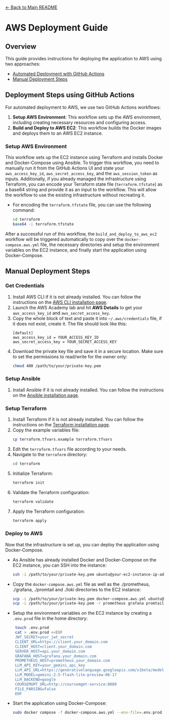 [← Back to Main README](../README.md)

# AWS Deployment Guide

## Overview

This guide provides instructions for deploying the application to AWS using two approaches:

- [Automated Deployment with GitHub Actions](#deployment-steps-using-github-actions)
- [Manual Deployment Steps](#manual-deployment-steps)

## Deployment Steps using GitHub Actions

For automated deployment to AWS, we use two GitHub Actions workflows:

1. **Setup AWS Environment**: This workflow sets up the AWS environment, including creating necessary resources and configuring access.
2. **Build and Deploy to AWS EC2**: This workflow builds the Docker images and
   deploys them to an AWS EC2 instance.

### Setup AWS Environment

This workflow sets up the EC2 instance using Terraform and installs Docker and
Docker-Compose using Ansible.
To trigger this workflow, you need to manually run it from the GitHub Actions UI
and state your `aws_access_key_id`, `aws_secret_access_key`, and the
`aws_session_token` as inputs. Additionally, if you already managed the
infrastructure using Terraform, you can encode your Terraform state file
(`terraform.tfstate`) as a base64 string and provide it as an input to the
workflow. This will allow the workflow to use the existing infrastructure
without recreating it.

- For encoding the `terraform.tfstate` file, you can use the following command:
  ```bash
  cd terraform
  base64 -i terraform.tfstate
  ```

After a successful run of this workflow, the `build_and_deploy_to_aws_ec2`
workflow will be triggered automatically to copy over the
`docker-compose.aws.yml` file, the necessary directories and setup the
environment variables on the EC2 instance, and finally start the application
using Docker-Compose.

## Manual Deployment Steps

### Get Credentials

1. Install AWS CLI if it is not already installed. You can follow the
   instructions on the [AWS CLI installation
   page](https://docs.aws.amazon.com/cli/latest/userguide/install-cliv2.html).
2. Launch the AWS Academy lab and hit **AWS Details** to get your
   `aws_access_key_id` and `aws_secret_access_key`.
3. Copy the whole block of text and paste it into `~/.aws/credentials` file, if
   it does not exist, create it.
   The file should look like this:
   ```
   [default]
   aws_access_key_id = YOUR_ACCESS_KEY_ID
   aws_secret_access_key = YOUR_SECRET_ACCESS_KEY
   ```
4. Download the private key file and save it in a secure location. Make sure to
   set the permissions to read/write for the owner only:
   ```bash
   chmod 400 /path/to/your/private-key.pem
   ```

### Setup Ansible

1. Install Ansible if it is not already installed. You can follow the
   instructions on the [Ansible installation
   page](https://docs.ansible.com/ansible/latest/installation_guide/intro_installation.html).

### Setup Terraform

1. Install Terraform if it is not already installed. You can follow the
   instructions on the [Terraform installation
   page](https://learn.hashicorp.com/tutorials/terraform/install-cli).
2. Copy the example variables file:
   ```bash
   cp terraform.tfvars.example terraform.tfvars
   ```
3. Edit the `terraform.tfvars` file according to your needs.
4. Navigate to the `terraform` directory:
   ```bash
   cd terraform
   ```
5. Initialize Terraform:
   ```bash
   terraform init
   ```
6. Validate the Terraform configuration:
   ```bash
   terraform validate
   ```
7. Apply the Terraform configuration:
   ```bash
   terraform apply
   ```

### Deploy to AWS

Now that the infrastructure is set up, you can deploy the application using
Docker-Compose.

- As Ansible has already installed Docker and Docker-Compose on the EC2
  instance, you can SSH into the instance:
  ```bash
  ssh -i /path/to/your/private-key.pem ubuntu@your-ec2-instance-ip-address
  ```
- Copy the `docker-compose.aws.yml` file as well as the ./prometheus, ./grafana,
  ./promtail and ./loki directories to the EC2 instance:
  ```bash
  scp -i /path/to/your/private-key.pem docker-compose.aws.yml ubuntu@your-ec2-instance-ip-address:~/
  scp -i /path/to/your/private-key.pem -r prometheus grafana promtail loki ubuntu@your-ec2-instance-ip-address:~/
  ```
- Setup the environment variables on the EC2 instance by creating a `.env.prod`
  file in the home directory:
  ```bash
   touch .env.prod
   cat > .env.prod <<EOF
   JWT_SECRET=your_jwt_secret
   CLIENT_URL=https://client.your_domain.com
   CLIENT_HOST=client.your_domain.com
   SERVER_HOST=api.your_domain.com
   GRAFANA_HOST=grafana.your_domain.com
   PROMETHEUS_HOST=prometheus.your_domain.com
   LLM_API_KEY=your_gemini_api_key
   LLM_API_URL=https://generativelanguage.googleapis.com/v1beta/models/gemini-2.5-flash-lite-preview-06-17:generateContent
   LLM_MODEL=gemini-2.5-flash-lite-preview-06-17
   LLM_BACKEND=google
   COURSEMGMT_URL=http://coursemgmt-service:8080
   FILE_PARSING=False
   EOF
  ```
- Start the application using Docker-Compose:
  ```bash
  sudo docker compose -f docker-compose.aws.yml --env-file=.env.prod up --pull=always -d --remove-orphans
  ```
